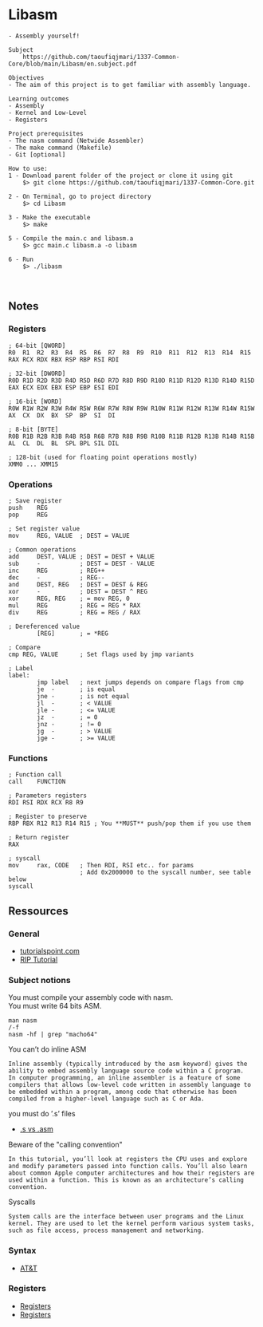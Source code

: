 # Libasm

```
- Assembly yourself!
```
```
Subject
	https://github.com/taoufiqjmari/1337-Common-Core/blob/main/Libasm/en.subject.pdf
```
```
Objectives
- The aim of this project is to get familiar with assembly language.
```
```
Learning outcomes
- Assembly
- Kernel and Low-Level
- Registers
```
```
Project prerequisites
- The nasm command (Netwide Assembler)
- The make command (Makefile)
- Git [optional]
```
```
How to use:
1 - Download parent folder of the project or clone it using git
	$> git clone https://github.com/taoufiqjmari/1337-Common-Core.git

2 - On Terminal, go to project directory
	$> cd Libasm

3 - Make the executable
	$> make

5 - Compile the main.c and libasm.a
	$> gcc main.c libasm.a -o libasm

6 - Run
	$> ./libasm
```
<br />

## Notes

### Registers

```
; 64-bit [QWORD]
R0  R1  R2  R3  R4  R5  R6  R7  R8  R9  R10  R11  R12  R13  R14  R15
RAX RCX RDX RBX RSP RBP RSI RDI

; 32-bit [DWORD]
R0D R1D R2D R3D R4D R5D R6D R7D R8D R9D R10D R11D R12D R13D R14D R15D
EAX ECX EDX EBX ESP EBP ESI EDI

; 16-bit [WORD]
R0W R1W R2W R3W R4W R5W R6W R7W R8W R9W R10W R11W R12W R13W R14W R15W
AX  CX  DX  BX  SP  BP  SI  DI

; 8-bit [BYTE]
R0B R1B R2B R3B R4B R5B R6B R7B R8B R9B R10B R11B R12B R13B R14B R15B
AL  CL  DL  BL  SPL BPL SIL DIL

; 128-bit (used for floating point operations mostly)
XMM0 ... XMM15
```

### Operations

```
; Save register
push	REG
pop		REG

; Set register value
mov		REG, VALUE	; DEST = VALUE

; Common operations
add		DEST, VALUE	; DEST = DEST + VALUE
sub		-			; DEST = DEST - VALUE
inc		REG			; REG++
dec		-			; REG--
and		DEST, REG	; DEST = DEST & REG
xor		-			; DEST = DEST ^ REG
xor		REG, REG	; = mov	REG, 0
mul		REG			; REG = REG * RAX
div		REG			; REG = REG / RAX

; Dereferenced value
		[REG]		; = *REG

; Compare
cmp	REG, VALUE		; Set flags used by jmp variants

; Label
label:
		jmp	label	; next jumps depends on compare flags from cmp
		je	-		; is equal
		jne	-		; is not equal
		jl	-		; < VALUE
		jle	-		; <= VALUE
		jz	-		; = 0
		jnz	-		; != 0
		jg	-		; > VALUE
		jge	-		; >= VALUE
```

### Functions

```
; Function call
call	FUNCTION

; Parameters registers
RDI RSI RDX RCX R8 R9

; Register to preserve
RBP RBX R12 R13 R14 R15	; You **MUST** push/pop them if you use them

; Return register
RAX

; syscall
mov		rax, CODE	; Then RDI, RSI etc.. for params
					; Add 0x2000000 to the syscall number, see table below
syscall
```

## Ressources

### General

* [tutorialspoint.com](https://www.tutorialspoint.com/assembly_programming/index.htm)
* [RIP Tutorial](https://riptutorial.com/x86)

### Subject notions

You must compile your assembly code with nasm.<br />You must write 64 bits ASM.
```
man nasm
/-f
nasm -hf | grep "macho64"
```

You can’t do inline ASM
```
Inline assembly (typically introduced by the asm keyword) gives the ability to embed assembly language source code within a C program.
In computer programming, an inline assembler is a feature of some compilers that allows low-level code written in assembly language to be embedded within a program, among code that otherwise has been compiled from a higher-level language such as C or Ada.
```

you must do ’.s’ files
* [.s vs .asm](https://stackoverflow.com/questions/34098596/assembly-files-difference-between-a-s-asm)

Beware of the "calling convention"
```
In this tutorial, you’ll look at registers the CPU uses and explore and modify parameters passed into function calls. You’ll also learn about common Apple computer architectures and how their registers are used within a function. This is known as an architecture’s calling convention.
```

Syscalls
```
System calls are the interface between user programs and the Linux kernel. They are used to let the kernel perform various system tasks, such as file access, process management and networking.
```

### Syntax

* [AT&T](https://riptutorial.com/x86/example/7935/at-t-assembler---as)

### Registers

* [Registers](https://riptutorial.com/assembly/example/22706/x64-registers)
* [Registers](https://www.cs.uaf.edu/2017/fall/cs301/lecture/09_11_registers.html)
